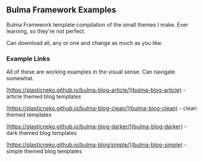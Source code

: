 ## Bulma Framework Examples

Bulma Framework template compilation of the small themes I make. Ever learning, so they're not perfect.

Can download all, any or one and change as much as you like.

### Example Links

All of these are working examples in the visual sense. Can navigate somewhat.

[https://plasticneko.github.io/bulma-blog-article/](bulma-blog-article) - article themed blog templates

[https://plasticneko.github.io/bulma-blog-clean/](bulma-blog-clean) - clean themed templates

[https://plasticneko.github.io/bulma-blog-darker/](bulma-blog-darker) - dark themed blog templates

[https://plasticneko.github.io/bulma-blog/simple/](bulma-blog-simple) - simple themed blog templates

